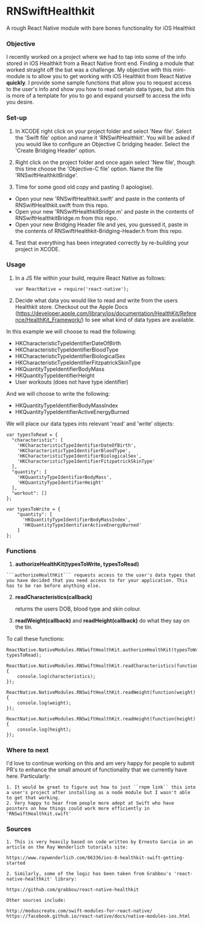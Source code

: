 # RNSwiftHealthkit
A rough React Native module with bare bones functionality for iOS Healthkit

### Objective ###

I recently worked on a project where we had to tap into some of the info stored in iOS Healthkit from a React Native front end. Finding a module that worked straight off the bat was a challenge. My objective with this mini-module is to allow you to get working with iOS Healthkit from React Native **quickly**. I provide some sample functions that allow you to request access to the user's info and show you how to read certain data types, but atm this is more of a template for you to go and expand yourself to access the info you desire. 


### Set-up 

1. In XCODE right click on your project folder and select 'New file'. Select the 'Swift file' option and name it 'RNSwiftHealthkit'. You will be asked if you would like to configure an Objective C bridging header. Select the 'Create Bridging Header' option.

2. Right click on the project folder and once again select 'New file', though this time choose the 'Objective-C file' option. Name the file 'RNSwiftHealthkitBridge'.

3. Time for some good old copy and pasting (I apologise). 

  * Open your new 'RNSwiftHealthkit.swift' and paste in the contents of RNSwiftHealthkit.swift from this repo.
  * Open your new 'RNSwiftHealthkitBridge.m' and paste in the contents of RNSwiftHealthkitBridge.m from this repo.
  * Open your new Bridging Header file and yes, you guessed it, paste in the contents of RNSwiftHealthkit-Bridging-Header.h from this repo.
  
4. Test that everything has been integrated correctly by re-building your project in XCODE.


### Usage ###

1. In a JS file within your build, require React Native as follows:

    ```var ReactNative = require('react-native');```
    
2. Decide what data you would like to read and write from the users Healthkit store. Checkout out the Apple Docs (https://developer.apple.com/library/ios/documentation/HealthKit/Reference/HealthKit_Framework/) to see what kind of data types are available. 

  In this example we will choose to read the following:
  
  * HKCharacteristicTypeIdentifierDateOfBirth
  * HKCharacteristicTypeIdentifierBloodType
  * HKCharacteristicTypeIdentifierBiologicalSex
  * HKCharacteristicTypeIdentifierFitzpatrickSkinType
  * HKQuantityTypeIdentifierBodyMass
  * HKQuantityTypeIdentifierHeight
  * User workouts (does not have type identifier)
  
  And we will choose to write the following:
  
  * HKQuantityTypeIdentifierBodyMassIndex
  * HKQuantityTypeIdentifierActiveEnergyBurned
  
  We will place our data types into relevant 'read' and 'write' objects:
  
  ```
  var typesToRead = {
    "characteristic": [
      'HKCharacteristicTypeIdentifierDateOfBirth',
      'HKCharacteristicTypeIdentifierBloodType',
      'HKCharacteristicTypeIdentifierBiologicalSex',
      'HKCharacteristicTypeIdentifierFitzpatrickSkinType'
    ],
    "quantity": [
      'HKQuantityTypeIdentifierBodyMass',
      'HKQuantityTypeIdentifierHeight'
    ],
    "workout": []
  };

  var typesToWrite = {
      "quantity": [
        'HKQuantityTypeIdentifierBodyMassIndex',
        'HKQuantityTypeIdentifierActiveEnergyBurned'
      ]
  };
  ```
  
  ### Functions
  
  1. **authorizeHealthKit(typesToWrite, typesToRead)**
  
    ```authorizeHealthKit``` requests access to the user's data types that you have decided that you need access to for your application. This has to be ran before anything else.
    
  2.  **readCharacteristics(callback)**
  
      returns the users DOB, blood type and skin colour.
    
  3. **readWeight(callback)** and **readHeight(callback)** do what they say on the tin.
  
  To call these functions:
  
  ```
  ReactNative.NativeModules.RNSwiftHealthKit.authorizeHealthKit(typesToWrite, typesToRead);

  ReactNative.NativeModules.RNSwiftHealthKit.readCharacteristics(function(characteristics) {
      console.log(characteristics);
  });
  
  ReactNative.NativeModules.RNSwiftHealthKit.readWeight(function(weight) {
      console.log(weight);
  });
  
  ReactNative.NativeModules.RNSwiftHealthKit.readHeight(function(height) {
      console.log(height);
  });
  ```
  
  ### Where to next
  
  I'd love to continue working on this and am very happy for people to submit PR's to enhance the small amount of functionality that we currently have here. Particularly:
  
    1. It would be great to figure out how to just ``rnpm link`` this into a user's project after installing as a node module but I wasn't able to get that working.
    2. Very happy to hear from people more adept at Swift who have pointers on how things could work more efficiently in 'RNSwiftHealthkit.swift'
    
  ### Sources
  
    1. This is very heavily based on code written by Ernesto Garcia in an article on the Ray Wenderlich tutorials site:
  
    https://www.raywenderlich.com/86336/ios-8-healthkit-swift-getting-started
  
    2. Similarly, some of the logic has been taken from Grabbou's 'react-native-healthkit' library:
  
    https://github.com/grabbou/react-native-healthkit
  
    Other sources include:
  
    http://moduscreate.com/swift-modules-for-react-native/
    https://facebook.github.io/react-native/docs/native-modules-ios.html
  

  
  





